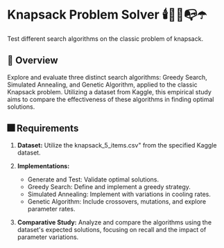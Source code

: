 # Knapsack Problem Solver 🕯️🛶🎹📭☂️
Test different search algorithms on the classic problem of knapsack.

## 🍙 Overview
Explore and evaluate three distinct search algorithms: Greedy Search, Simulated Annealing, and Genetic Algorithm, applied to the classic Knapsack problem. Utilizing a dataset from Kaggle, this empirical study aims to compare the effectiveness of these algorithms in finding optimal solutions.

## 🎆 Requirements
1. **Dataset:** Utilize the knapsack_5_items.csv" from the specified Kaggle dataset.
2. **Implementations:**
   - Generate and Test: Validate optimal solutions.
   - Greedy Search: Define and implement a greedy strategy.
   - Simulated Annealing: Implement with variations in cooling rates.
   - Genetic Algorithm: Include crossovers, mutations, and explore parameter rates.

3. **Comparative Study:** Analyze and compare the algorithms using the dataset's expected solutions, focusing on recall and the impact of parameter variations.
